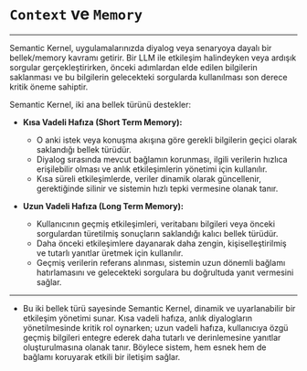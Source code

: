 # `Context` ve `Memory`

---

Semantic Kernel, uygulamalarınızda diyalog veya senaryoya dayalı bir bellek/memory kavramı getirir. Bir LLM ile etkileşim halindeyken veya ardışık sorgular gerçekleştirirken, önceki adımlardan elde edilen bilgilerin saklanması ve bu bilgilerin gelecekteki sorgularda kullanılması son derece kritik öneme sahiptir.

Semantic Kernel, iki ana bellek türünü destekler:

- **Kısa Vadeli Hafıza (Short Term Memory):**
    - O anki istek veya konuşma akışına göre gerekli bilgilerin geçici olarak saklandığı bellek türüdür.
    - Diyalog sırasında mevcut bağlamın korunması, ilgili verilerin hızlıca erişilebilir olması ve anlık etkileşimlerin yönetimi için kullanılır.
    - Kısa süreli etkileşimlerde, veriler dinamik olarak güncellenir, gerektiğinde silinir ve sistemin hızlı tepki vermesine olanak tanır.

- **Uzun Vadeli Hafıza (Long Term Memory):**
    - Kullanıcının geçmiş etkileşimleri, veritabanı bilgileri veya önceki sorgulardan türetilmiş sonuçların saklandığı kalıcı bellek türüdür.
    - Daha önceki etkileşimlere dayanarak daha zengin, kişiselleştirilmiş ve tutarlı yanıtlar üretmek için kullanılır.
    - Geçmiş verilerin referans alınması, sistemin uzun dönemli bağlamı hatırlamasını ve gelecekteki sorgulara bu doğrultuda yanıt vermesini sağlar.

---

- Bu iki bellek türü sayesinde Semantic Kernel, dinamik ve uyarlanabilir bir etkileşim yönetimi sunar. Kısa vadeli hafıza, anlık diyalogların yönetilmesinde kritik rol oynarken; uzun vadeli hafıza, kullanıcıya özgü geçmiş bilgileri entegre ederek daha tutarlı ve derinlemesine yanıtlar oluşturulmasına olanak tanır. Böylece sistem, hem esnek hem de bağlamı koruyarak etkili bir iletişim sağlar.
